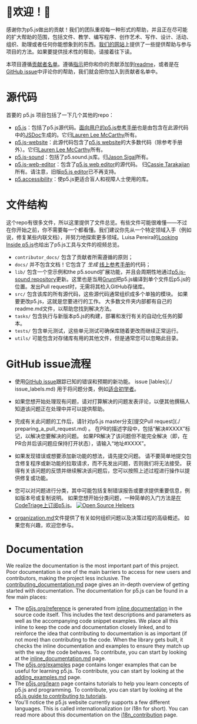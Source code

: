 # 🌸欢迎！🌺
感谢你为p5.js做出的贡献！我们的团队重视每一种形式的帮助，并且正在尽可能的扩大帮助的范围，包括文件、教学、编写程序、创作艺术、写作、设计、活动、组织、助理或者任何你能想象到的东西。[我们的网站](https://p5js.org/community/#contribute)上提供了一些提供帮助与参与项目的方法。如果要提供技术性的帮助，请接着往下读。

本项目遵循[贡献者名单](https://github.com/kentcdodds/all-contributors)。遵循[指示](https://github.com/processing/p5.js/issues/2309)把你和你的贡献添加到[readme](https://github.com/processing/p5.js/blob/master/README.md#contributors)，或者是在[GitHub issue](https://github.com/processing/p5.js/issues)中评论你的帮助，我们就会把你加入到贡献者名单中。

# 源代码

首要的 p5.js 项目包括了一下几个其他的repo：
- [p5.js](https://github.com/processing/p5.js)：包括了p5.js源代码。[面向用户的p5.js参考手册](https://p5js.org/reference/)也是由包含在此源代码中的[JSDoc](http://usejsdoc.org/)生成的。它归[Lauren Lee McCarthy](https://github.com/lmccart)所有。
- [p5.js-website](https://github.com/processing/p5.js-website)：此源代码包含了[p5.js website](http://p5js.org)的大多数代码（除参考手册外）。它归[Lauren Lee McCarthy](https://github.com/lmccart)所有。
- [p5.js-sound](https://github.com/processing/p5.js-sound)：包括了p5.sound.js库。归[Jason Sigal](https://github.com/therewasaguy)所有。
- [p5.js-web-editor](https://github.com/processing/p5.js-web-editor)：包含了[p5.js web editor](https://editor.p5js.org)的源代码。 归[Cassie Tarakajian](https://github.com/catarak)所有。请注意，旧版[p5.js editor](https://github.com/processing/p5.js-editor)已不再支持。
- [p5.accessibility](https://github.com/processing/p5.accessibility)：使p5.js更适合盲人和视障人士使用的库。

# 文件结构

这个repo有很多文件，所以这里提供了文件总览。有些文件可能很难懂——不过在你开始之前，你不需要每一个都看懂。我们建议你先从一个特定领域入手（例如说，修复某些内联文档），并努力地探索更多领域。Luisa Pereira的[Looking Inside p5.js](http://www.luisapereira.net/teaching/looking-inside-p5/)也给出了p5.js工具与文件的视频总览。

- `contributor_docs/` 包含了贡献者所需遵循的原则；
- `docs/` 并不包含文档！它包含了 _*生成*_ [线上参考手册](https://p5js.org/reference/)的代码；
- `lib/` 包含一个空示例和the p5.sound扩展功能，并且会周期性地通过[p5.js-sound repository](https://github.com/processing/p5.js-sound)更新。这里也是当用[Grunt](https://gruntjs.com/)把p5.js编译到单个文件后p5.js的位置。发出Pull request时，无需将其检入GitHub存储库。
- `src/` 包含该库的所有源代码，这些源代码通常组织成多个单独的模块。 如果要更改p5.js，这就是您要进行的工作。 大多数文件夹内部都有自己的readme.md文件，以帮助您找到解决方法。
- `tasks/` 包含执行与新版本p5.js的构建，部署和发行有关的自动化任务的脚本。
- `tests/` 包含单元测试，这些单元测试可确保库随着更改而继续正常运行。
- `utils/` 可能包含对存储库有用的其他文件，但是通常您可以忽略此目录。

# GitHub issue流程

* 使用[GitHub issue](https://github.com/processing/p5.js/issues)跟踪已知的错误和预期的新功能。 issue [lables](./ issue_labels.md) 用于将问题分类，例如[适合初学者](https://github.com/processing/p5.js/labels/level%3Abeginner)。

* 如果您想开始处理现有问题，请对打算解决的问题发表评论，以便其他撰稿人知道该问题正在处理中并可以提供帮助。

* 完成有关此问题的工作后，请针对p5.js master分支[提交Pull request](./ preparing_a_pull_request.md) 。 在PR的描述字段中，包括“解决#XXXX”标记，以解决您要解决的问题。 如果PR解决了该问题但不能完全解决（即，在PR合并后该问题应保持打开状态），请输入“地址#XXXX”。

* 如果发现错误或想要添加新功能的想法，请先提交问题。 请不要简单地提交包含修复程序或新功能的拉取请求，而不先发出问题，否则我们将无法接受。 获得有关该问题的反馈并继续解决该问题后，您可以按照上述过程进行操作以提供修复或功能。

* 您可以对问题进行分类，其中可能包括复制错误报告或要求提供重要信息，例如版本号或复制说明。 如果您想开始分类问题，一种简单的入门方法是[在CodeTriage上订阅p5.js](https://www.codetriage.com/processing/p5.js)。  [![Open Source Helpers](https://www.codetriage.com/processing/p5.js/badges/users.svg)](https://www.codetriage.com/processing/p5.js)

* [organization.md](https://github.com/processing/p5.js/blob/master/contributor_docs/organization.md)文件提供了有关如何组织问题以及决策过程的高级概述。 如果您有兴趣，欢迎您参与。

# Documentation

We realize the documentation is the most important part of this project. Poor documentation is one of the main barriers to access for new users and contributors, making the project less inclusive. The [contributing_documentation.md](./contributing_documentation.md) page gives an in-depth overview of getting started with documentation. The documentation for p5.js can be found in a few main places:

- The [p5js.org/reference](https://p5js.org/reference/) is generated from [inline documentation](./inline_documentation.md) in the source code itself. This includes the text descriptions and parameters as well as the accompanying code snippet examples. We place all this inline to keep the code and documentation closely linked, and to reinforce the idea that contributing to documentation is as important (if not more) than contributing to the code. When the library gets built, it checks the inline documentation and examples to ensure they match up with the way the code behaves. To contribute, you can start by looking at the [inline_documentation.md](./inline_documentation.md) page.
- The [p5js.org/examples](http://p5js.org/examples) page contains longer examples that can be useful for learning p5.js. To contribute, you can start by looking at the [adding_examples.md](https://github.com/processing/p5.js-website/blob/master/contributor_docs/Adding_examples.md) page.
- The [p5js.org/learn](https://p5js.org/learn) page contains tutorials to help you learn concepts of p5.js and programming. To contribute, you can start by looking at the [p5.js guide to contributing to tutorials](https://p5js.org/learn/tutorial-guide.html).
- You'll notice the p5.js website currently supports a few different languages. This is called internationalization (or i18n for short). You can read more about this documentation on the [i18n_contribution](https://github.com/processing/p5.js-website/blob/master/contributor_docs/i18n_contribution.md) page.
